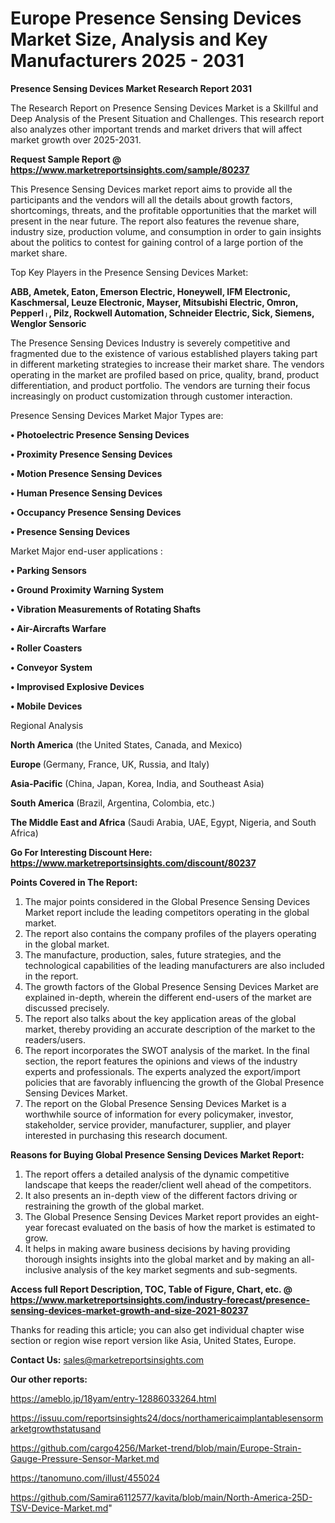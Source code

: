 # Europe Presence Sensing Devices Market Size, Analysis and Key Manufacturers 2025 - 2031

<strong>Presence Sensing Devices Market Research Report 2031</strong>

The Research Report on Presence Sensing Devices Market is a Skillful and Deep Analysis of the Present Situation and Challenges. This research report also analyzes other important trends and market drivers that will affect market growth over 2025-2031.

<strong>Request Sample Report @ <a href=https://www.marketreportsinsights.com/sample/80237>https://www.marketreportsinsights.com/sample/80237</a></strong>

This Presence Sensing Devices market report aims to provide all the participants and the vendors will all the details about growth factors, shortcomings, threats, and the profitable opportunities that the market will present in the near future. The report also features the revenue share, industry size, production volume, and consumption in order to gain insights about the politics to contest for gaining control of a large portion of the market share.

Top Key Players in the Presence Sensing Devices Market:

<strong>ABB, Ametek, Eaton, Emerson Electric, Honeywell, IFM Electronic, Kaschmersal, Leuze Electronic, Mayser, Mitsubishi Electric, Omron, Pepperlᛧ, Pilz, Rockwell Automation, Schneider Electric, Sick, Siemens, Wenglor Sensoric</strong>

The Presence Sensing Devices Industry is severely competitive and fragmented due to the existence of various established players taking part in different marketing strategies to increase their market share. The vendors operating in the market are profiled based on price, quality, brand, product differentiation, and product portfolio. The vendors are turning their focus increasingly on product customization through customer interaction.

Presence Sensing Devices Market Major Types are:

<strong>• Photoelectric Presence Sensing Devices

• Proximity Presence Sensing Devices

• Motion Presence Sensing Devices

• Human Presence Sensing Devices

• Occupancy Presence Sensing Devices

• Presence Sensing Devices</strong>

Market Major end-user applications :

<strong>• Parking Sensors

• Ground Proximity Warning System

• Vibration Measurements of Rotating Shafts

• Air-Aircrafts Warfare

• Roller Coasters

• Conveyor System

• Improvised Explosive Devices

• Mobile Devices</strong>

Regional Analysis

</u><strong><b>North America</b></strong> (the United States, Canada, and Mexico)

<strong><b>Europe </b></strong>(Germany, France, UK, Russia, and Italy)

<strong><b>Asia-Pacific</b></strong> (China, Japan, Korea, India, and Southeast Asia)

<strong><b>South America</b></strong> (Brazil, Argentina, Colombia, etc.)

<strong><b>The Middle East and Africa</b></strong> (Saudi Arabia, UAE, Egypt, Nigeria, and South Africa)

<strong>Go For Interesting Discount Here: <a href=https://www.marketreportsinsights.com/discount/80237>https://www.marketreportsinsights.com/discount/80237</a></strong>

<strong>Points Covered in The Report:</strong>
<ol>
  <li>The major points considered in the Global Presence Sensing Devices Market report include the leading competitors operating in the global market.</li>
  <li>The report also contains the company profiles of the players operating in the global market.</li>
  <li>The manufacture, production, sales, future strategies, and the technological capabilities of the leading manufacturers are also included in the report.</li>
  <li>The growth factors of the Global Presence Sensing Devices Market are explained in-depth, wherein the different end-users of the market are discussed precisely.</li>
  <li>The report also talks about the key application areas of the global market, thereby providing an accurate description of the market to the readers/users.</li>
  <li>The report incorporates the SWOT analysis of the market. In the final section, the report features the opinions and views of the industry experts and professionals. The experts analyzed the export/import policies that are favorably influencing the growth of the Global Presence Sensing Devices Market.</li>
  <li>The report on the Global Presence Sensing Devices Market is a worthwhile source of information for every policymaker, investor, stakeholder, service provider, manufacturer, supplier, and player interested in purchasing this research document.</li>
</ol>
<strong>Reasons for Buying Global Presence Sensing Devices Market Report:</strong>

<ol>
  <li>The report offers a detailed analysis of the dynamic competitive landscape that keeps the reader/client well ahead of the competitors.</li>
  <li>It also presents an in-depth view of the different factors driving or restraining the growth of the global market.</li>
  <li>The Global Presence Sensing Devices Market report provides an eight-year forecast evaluated on the basis of how the market is estimated to grow.</li>
  <li>It helps in making aware business decisions by having providing thorough insights insights into the global market and by making an all-inclusive analysis of the key market segments and sub-segments.</li>
</ol>
<strong>Access full Report Description, TOC, Table of Figure, Chart, etc. @ <a href=https://www.marketreportsinsights.com/industry-forecast/presence-sensing-devices-market-growth-and-size-2021-80237>https://www.marketreportsinsights.com/industry-forecast/presence-sensing-devices-market-growth-and-size-2021-80237</a></strong>


Thanks for reading this article; you can also get individual chapter wise section or region wise report version like Asia, United States, Europe.

<strong>Contact Us:</strong>
sales@marketreportsinsights.com

<strong>Our other reports:</strong>

<a href=https://ameblo.jp/18yam/entry-12886033264.html>https://ameblo.jp/18yam/entry-12886033264.html</a>

<a href=https://issuu.com/reportsinsights24/docs/northamericaimplantablesensormarketgrowthstatusand>https://issuu.com/reportsinsights24/docs/northamericaimplantablesensormarketgrowthstatusand</a>

<a href=https://github.com/cargo4256/Market-trend/blob/main/Europe-Strain-Gauge-Pressure-Sensor-Market.md>https://github.com/cargo4256/Market-trend/blob/main/Europe-Strain-Gauge-Pressure-Sensor-Market.md</a>

<a href=https://tanomuno.com/illust/455024>https://tanomuno.com/illust/455024</a>

<a href=https://github.com/Samira6112577/kavita/blob/main/North-America-25D-TSV-Device-Market.md>https://github.com/Samira6112577/kavita/blob/main/North-America-25D-TSV-Device-Market.md</a>"
